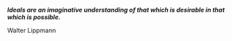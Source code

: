 _**Ideals are an imaginative understanding of that which is desirable in that which is possible.**_

Walter Lippmann